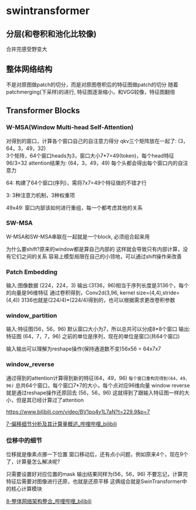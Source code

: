 # swintransformer

## 分层(和卷积和池化比较像)
合并完感受野变大

## 整体网络结构
不是对原图做patch的切分，而是对原图卷积后的特征图做patch的切分
随着patchmerging(下采样)的进行,  特征图逐渐缩小，和VGG较像，特征图翻倍

## Transformer Blocks
### W-MSA(Window Multi-head  Self-Attention)

对得到的窗口，计算各个窗口自己的自注意力得分
qkv三个矩阵放在一起了: (3，64，3，49，32)  
3个矩阵，64个窗口heads为3，窗口大小7*7=49(token)，每个head特征96/3=32
attention结果为: (64，3，49，49) 每个头都会得出每个窗口内的自注意力

64: 构建了64个窗口(序列)，需将7x7=49个特征做的不错才行

3: 3种注意力机制，3种权重项

49x49: 窗口内部该如何进行重组，每一个都考虑其他的关系

### SW-MSA
W-MSA和SW-MSA串联在一起就是一个block, 必须组合起来用

为什么要shift?原来的window都是算自己内部的
这样就会导致只有内部计算，没有它们之间的关系
容易上模型局限在自己的小领地，可以通过shift操作来改善

### Patch Embedding
输入:图像数据 (224，224，3)
输出:(3136，96)相当于序列长度是3136个，每个的向量是96维特征
通过卷积得到，Conv2d(3,96, kernel size=(4,4),stride=(4,4))
3136也就是(224/4)*(224/4)得到的，也可以根据需求更改卷积参数

### window_partition

输入:特征图(56，56，96)
默认窗口大小为7，所以总共可以分成8*8个窗口
输出:特征图 (64，7，7，96)
之前的单位是序列，现在的单位是窗口(共64个窗口)

输入输出可以理解为reshape操作(保持通道数不变)56x56 = 64x7x7

### window_reverse

通过得到的attention计算得到新的特征(64，49，96) ```每个窗口重构完得到(64，49，96)```
总共64个窗口，每个窗口7*7的大小，每个点对应96维向量
window reverse就是通过reshape操作还原回去 (56，56，96)
这就得到了跟输入特征图一样的大小，但是其已经计算过了attention

https://www.bilibili.com/video/BV1po4y1L7aN?t=229.9&p=7

[7-偏移细节分析及其计算量概述_哔哩哔哩_bilibili](https://www.bilibili.com/video/BV1po4y1L7aN?p=8&vd_source=c05a8da540845852c4221e1ca381b555)

### 位移中的细节

位移就是像素点挪一下位置
窗口移动后，还有点小问题，例如原来4个，现在9个了，计算量怎么解决呢?

只需要设置好对应位置的mask
输出结果同样为(56，56，96)
不要忘记，计算完特征后需要对图像进行还原，也就是还原平移
这俩组合就是SwinTransformer中的核心计算模块

[8-整体网络架构整合_哔哩哔哩_bilibili](https://www.bilibili.com/video/BV1po4y1L7aN?p=9&spm_id_from=pageDriver&vd_source=c05a8da540845852c4221e1ca381b555)
